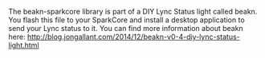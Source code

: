 The beakn-sparkcore library is part of a DIY Lync Status light called beakn. You flash this file to your SparkCore and install a desktop application to send your Lync status to it. You can find more information about beakn here: http://blog.jongallant.com/2014/12/beakn-v0-4-diy-lync-status-light.html